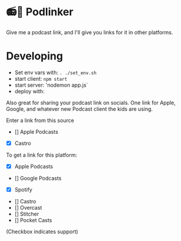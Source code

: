 # 📻🔗 Podlinker

Give me a podcast link, and I'll give you links for it in other platforms.

# Developing

- Set env vars with: `. ./set_env.sh`
- start client: `npm start`
- start server: 'nodemon app.js`
- deploy with:

Also great for sharing your podcast link on socials. One link for Apple, Google, and whatever new Podcast client the kids are using.

Enter a link from this source

- [] Apple Podcasts
- [x] Castro

To get a link for this platform:

- [x] Apple Podcasts
- [] Google Podcasts
- [x] Spotify
- [] Castro
- [] Overcast
- [] Stitcher
- [] Pocket Casts

(Checkbox indicates support)
